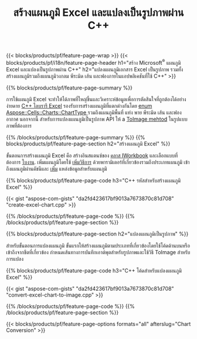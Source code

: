 ﻿---
title: สร้างแผนภูมิ Excel และแปลงเป็นรูปภาพผ่าน C++
url: /th/cpp/chart/
description: C++ ซอร์สโค้ดสำหรับวาดและแปลงแผนภูมิหรือไดอะแกรมใน Microsoft Excel โดยใช้ C++ Library
---
{{< blocks/products/pf/feature-page-wrap >}}
{{< blocks/products/pf/i18n/feature-page-header h1="สร้าง Microsoft<sup>&reg;</sup> แผนภูมิ Excel และแปลงเป็นรูปภาพผ่าน C++" h2="แปลงแผนภูมิเอกสาร Excel เป็นรูปภาพ รวมทั้งสร้างแผนภูมิรวมถึงแผนภูมิวงกลม พีระมิด เส้น และฟองภายในแอปพลิเคชันที่ใช้ C++" >}}

{{% blocks/products/pf/feature-page-summary %}}

การใช้แผนภูมิ Excel จะทำให้ได้ภาพที่ใหญ่ขึ้นและวิเคราะห์ข้อมูลเพื่อการตัดสินใจที่ถูกต้องได้อย่างง่ายดาย [C++ ไลบรารี Excel](/cells/cpp/) รองรับการสร้างแผนภูมิที่แตกต่างกันโดย [enum Aspose::Cells::Charts::ChartType
](https://apireference.aspose.com/cells/cpp/namespace/aspose.cells.charts#a2f17e69bcefc754569019185d0621b70) รวมถึงแผนภูมิพื้นที่ แท่ง พาย พีระมิด เส้น และฟองอากาศ นอกจากนี้ สำหรับการแปลงแผนภูมิเป็นรูปภาพ API ให้ a [ToImage mehtod](https://apireference.aspose.com/cells/cpp/class/aspose.cells.charts.i_sparkline#a28d76dd585c48366e1657f2982722ddb) ในรูปแบบภาพที่ต้องการ

{{% /blocks/products/pf/feature-page-summary %}}
{{% blocks/products/pf/feature-page-section h2="สร้างแผนภูมิ Excel" %}}

ขั้นตอนการสร้างแผนภูมิ Excel คือ สร้างอินสแตนซ์ของ [คลาส IWorkbook](https://apireference.aspose.com/cells/cpp/class/aspose.cells.i_workbook) และเลือกแบบที่ต้องการ [ใบงาน](https://apireference.aspose.com/cells/cpp/class/aspose.cells.i_worksheet_collection#a5574d624796043233420d0e0459ccc43). เพิ่มแผนภูมิโดยใช้ [เพิ่มวิธีการ](https://apireference.aspose.com/cells/cpp/class/aspose.cells.charts.i_chart_collection#ab7e8cce835c251a4682605299a6aa068) ด้วยพารามิเตอร์ที่เกี่ยวข้องรวมถึงประเภทแผนภูมิ เข้าถึงแผนภูมิผ่านดัชนีและ [เพิ่ม](https://apireference.aspose.com/cells/cpp/class/aspose.cells.charts.i_series_collection#a8f4dc4d883f32f65b1fb673e2aa7862f) แหล่งข้อมูลสำหรับแผนภูมิ

{{% blocks/products/pf/feature-page-code h3="C++ รหัสสำหรับสร้างแผนภูมิ Excel" %}}

{{< gist "aspose-com-gists" "da2fd423617bf9013a7673870c81d708" "create-excel-chart.cpp" >}}

{{% /blocks/products/pf/feature-page-code %}}
{{% /blocks/products/pf/feature-page-section %}}

{{% blocks/products/pf/feature-page-section h2="แปลงแผนภูมิเป็นรูปภาพ" %}}


สำหรับขั้นตอนการแปลงแผนภูมิ ขั้นแรกให้สร้างแผนภูมิตามประเภทที่เกี่ยวข้องโดยใช้โค้ดด้านบนหรือเข้าถึงจากชีตที่เกี่ยวข้อง กำหนดเส้นทางการบันทึกเอาต์พุตสำหรับรูปภาพและใช้วิธี ToImage สำหรับการแปลง

 
{{% blocks/products/pf/feature-page-code h3="C++ โค้ดสำหรับแปลงแผนภูมิ Excel" %}}

{{< gist "aspose-com-gists" "da2fd423617bf9013a7673870c81d708" "convert-excel-chart-to-image.cpp" >}}

{{% /blocks/products/pf/feature-page-code %}}
{{% /blocks/products/pf/feature-page-section %}}

{{< blocks/products/pf/feature-page-options formats="all" afterslug="Chart Conversion" >}}
